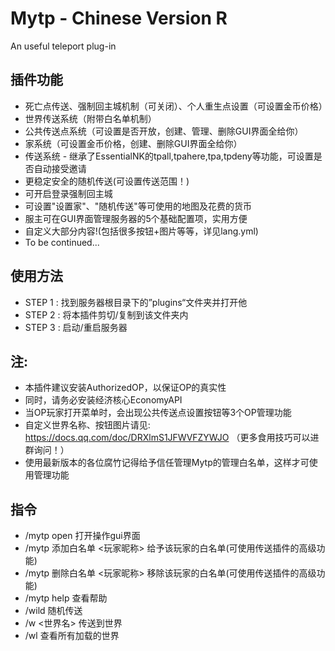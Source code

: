 # Mytp - Chinese Version R
An useful teleport plug-in
## 插件功能​
 - 死亡点传送、强制回主城机制（可关闭）、个人重生点设置（可设置金币价格）
 - 世界传送系统（附带白名单机制）
 - 公共传送点系统（可设置是否开放，创建、管理、删除GUI界面全给你）
 - 家系统（可设置金币价格，创建、删除GUI界面全给你）
 - 传送系统 - 继承了EssentialNK的tpall,tpahere,tpa,tpdeny等功能，可设置是否自动接受邀请
 - 更稳定安全的随机传送(可设置传送范围！)
 - 可开启登录强制回主城
 - 可设置"设置家"、"随机传送"等可使用的地图及花费的货币
 - 服主可在GUI界面管理服务器的5个基础配置项，实用方便
 - 自定义大部分内容!(包括很多按钮+图片等等，详见lang.yml)
 - To be continued...
## 使用方法​
 - STEP 1 : 找到服务器根目录下的”plugins“文件夹并打开他
 - STEP 2 : 将本插件剪切/复制到该文件夹内
 - STEP 3 : 启动/重启服务器
## 注:​
* 本插件建议安装AuthorizedOP，以保证OP的真实性​
* 同时，请务必安装经济核心EconomyAPI​
* 当OP玩家打开菜单时，会出现公共传送点设置按钮等3个OP管理功能​
* 自定义世界名称、按钮图片请见: https://docs.qq.com/doc/DRXlmS1JFWVFZYWJO （更多食用技巧可以进群询问！）
* 使用最新版本的各位腐竹记得给予信任管理Mytp的管理白名单，这样才可使用管理功能​
## 指令​
- /mytp open 打开操作gui界面
- /mytp 添加白名单 <玩家昵称> 给予该玩家的白名单(可使用传送插件的高级功能)
- /mytp 删除白名单 <玩家昵称> 移除该玩家的白名单(可使用传送插件的高级功能)
- /mytp help 查看帮助
- /wild 随机传送
- /w <世界名> 传送到世界
- /wl 查看所有加载的世界
